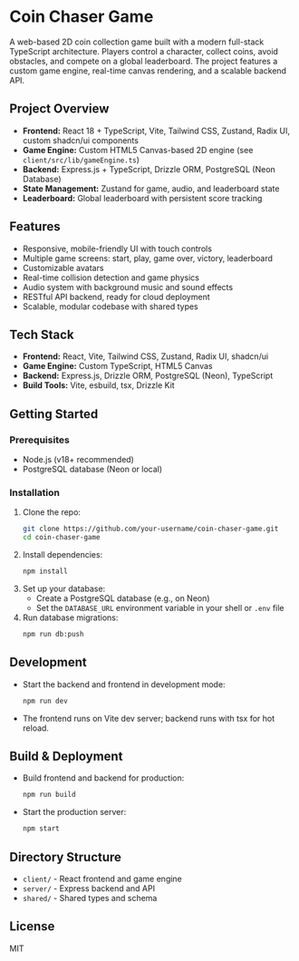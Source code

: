 # Coin Chaser Game

A web-based 2D coin collection game built with a modern full-stack TypeScript architecture. Players control a character, collect coins, avoid obstacles, and compete on a global leaderboard. The project features a custom game engine, real-time canvas rendering, and a scalable backend API.

## Project Overview

- **Frontend:** React 18 + TypeScript, Vite, Tailwind CSS, Zustand, Radix UI, custom shadcn/ui components
- **Game Engine:** Custom HTML5 Canvas-based 2D engine (see `client/src/lib/gameEngine.ts`)
- **Backend:** Express.js + TypeScript, Drizzle ORM, PostgreSQL (Neon Database)
- **State Management:** Zustand for game, audio, and leaderboard state
- **Leaderboard:** Global leaderboard with persistent score tracking

## Features

- Responsive, mobile-friendly UI with touch controls
- Multiple game screens: start, play, game over, victory, leaderboard
- Customizable avatars
- Real-time collision detection and game physics
- Audio system with background music and sound effects
- RESTful API backend, ready for cloud deployment
- Scalable, modular codebase with shared types

## Tech Stack

- **Frontend:** React, Vite, Tailwind CSS, Zustand, Radix UI, shadcn/ui
- **Game Engine:** Custom TypeScript, HTML5 Canvas
- **Backend:** Express.js, Drizzle ORM, PostgreSQL (Neon), TypeScript
- **Build Tools:** Vite, esbuild, tsx, Drizzle Kit

## Getting Started

### Prerequisites

- Node.js (v18+ recommended)
- PostgreSQL database (Neon or local)

### Installation

1. Clone the repo:
   ```bash
   git clone https://github.com/your-username/coin-chaser-game.git
   cd coin-chaser-game
   ```
2. Install dependencies:
   ```bash
   npm install
   ```
3. Set up your database:
   - Create a PostgreSQL database (e.g., on Neon)
   - Set the `DATABASE_URL` environment variable in your shell or `.env` file
4. Run database migrations:
   ```bash
   npm run db:push
   ```

## Development

- Start the backend and frontend in development mode:
  ```bash
  npm run dev
  ```
- The frontend runs on Vite dev server; backend runs with tsx for hot reload.

## Build & Deployment

- Build frontend and backend for production:
  ```bash
  npm run build
  ```
- Start the production server:
  ```bash
  npm start
  ```

## Directory Structure

- `client/` - React frontend and game engine
- `server/` - Express backend and API
- `shared/` - Shared types and schema

## License

MIT
